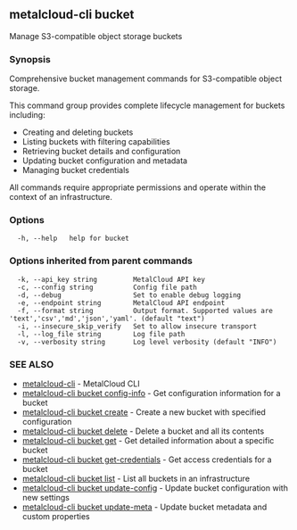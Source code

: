 ## metalcloud-cli bucket

Manage S3-compatible object storage buckets

### Synopsis

Comprehensive bucket management commands for S3-compatible object storage.

This command group provides complete lifecycle management for buckets including:
- Creating and deleting buckets
- Listing buckets with filtering capabilities
- Retrieving bucket details and configuration
- Updating bucket configuration and metadata
- Managing bucket credentials

All commands require appropriate permissions and operate within the context of an infrastructure.

### Options

```
  -h, --help   help for bucket
```

### Options inherited from parent commands

```
  -k, --api_key string         MetalCloud API key
  -c, --config string          Config file path
  -d, --debug                  Set to enable debug logging
  -e, --endpoint string        MetalCloud API endpoint
  -f, --format string          Output format. Supported values are 'text','csv','md','json','yaml'. (default "text")
  -i, --insecure_skip_verify   Set to allow insecure transport
  -l, --log_file string        Log file path
  -v, --verbosity string       Log level verbosity (default "INFO")
```

### SEE ALSO

* [metalcloud-cli](metalcloud-cli.md)	 - MetalCloud CLI
* [metalcloud-cli bucket config-info](metalcloud-cli_bucket_config-info.md)	 - Get configuration information for a bucket
* [metalcloud-cli bucket create](metalcloud-cli_bucket_create.md)	 - Create a new bucket with specified configuration
* [metalcloud-cli bucket delete](metalcloud-cli_bucket_delete.md)	 - Delete a bucket and all its contents
* [metalcloud-cli bucket get](metalcloud-cli_bucket_get.md)	 - Get detailed information about a specific bucket
* [metalcloud-cli bucket get-credentials](metalcloud-cli_bucket_get-credentials.md)	 - Get access credentials for a bucket
* [metalcloud-cli bucket list](metalcloud-cli_bucket_list.md)	 - List all buckets in an infrastructure
* [metalcloud-cli bucket update-config](metalcloud-cli_bucket_update-config.md)	 - Update bucket configuration with new settings
* [metalcloud-cli bucket update-meta](metalcloud-cli_bucket_update-meta.md)	 - Update bucket metadata and custom properties


